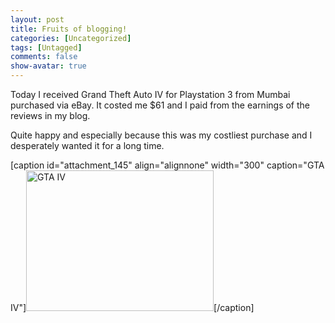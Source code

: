 ```yaml
---
layout: post
title: Fruits of blogging!
categories: [Uncategorized]
tags: [Untagged]
comments: false
show-avatar: true
---
```


Today I received Grand Theft Auto IV for Playstation 3 from Mumbai purchased via eBay. It costed me $61 and I paid from the earnings of the reviews in my blog.

Quite happy and especially because this was my costliest purchase and I desperately wanted it for a long time.

[caption id="attachment_145" align="alignnone" width="300" caption="GTA IV"]<a href="http://pragith.net/blog/wp-content/dsc00837.jpg"><img class="size-medium wp-image-145" title="GTA IV" src="http://pragith.net/blog/wp-content/dsc00837-300x225.jpg" alt="GTA IV" width="300" height="225" /></a>[/caption]